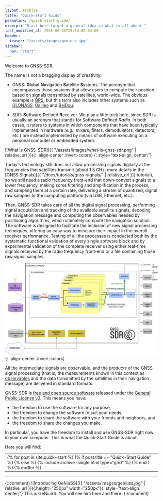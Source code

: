 ```yaml
---
layout: archive
title: "Quick-Start Guide"
permalink: /quick-start-guide/
excerpt: "Start here to get a general idea on what is all about."
last_modified_at: 2016-06-24T15:54:02-04:00
header:
  teaser: "/assets/images/geniuss.jpg"
sidebar:
  nav: "start"
---
```



Welcome to GNSS-SDR.

The name is not a bragging display of creativity:

 * GNSS: **G**lobal **N**avigation **S**atellite **S**ystems. The acronym that encompasses those systems that allow users to compute their position based on signals transmitted by satellites, world-wide. The obvious example is [GPS](https://www.gps.gov/), but this term also includes other systems such as [GLONASS](https://www.glonass-iac.ru/en/), [Galileo](https://ec.europa.eu/growth/sectors/space/galileo/) and [BeiDou](http://en.beidou.gov.cn/).

 * SDR: **S**oftware **D**efined **R**eceiver. We play a little trick here, since SDR is usually an acronym that stands for Software Defined _Radio_. In both cases, it refers to systems in which components that have been typically implemented in hardware (*e.g.*, mixers, filters, demodulators, detectors, etc.) are instead implemented by means of software executing on a personal computer or embedded system.

![What is GNSS-SDR]({{ "/assets/images/what-is-gnss-sdr.png" | relative_url }}){: .align-center .invert-colors}
{: style="text-align: center;"}

Today's technology still does not allow processing signals digitally at the frequencies that satellites transmit (about 1.5 GHz, more details in the [GNSS Signals]({{ "/docs/tutorials/gnss-signals/" | relative_url }}) tutorial), so we still need a radio frequency front-end that down-convert signals to a lower frequency, making some filtering and amplification in the process, and sampling them at a certain rate, delivering a stream of quantized, digital raw samples to the computing platform (via USB, Ethernet, etc.).

Then, GNSS-SDR takes care of all the digital signal processing, performing signal acquisition and tracking of the available satellite signals, decoding the navigation message and computing the observables needed by positioning algorithms, which ultimately compute the navigation solution. The software is designed to facilitate the inclusion of new signal processing techniques, offering an easy way to measure their impact in the overall receiver performance. Testing of all the processes is conducted both by the systematic functional validation of every single software block and by experimental validation of the complete receiver using either real-time signals received by the radio frequency front-end or a file containing those raw signal samples.


![General Block Diagram](https://raw.githubusercontent.com/gnss-sdr/gnss-sdr/next/docs/doxygen/images/GeneralBlockDiagram.png){: .align-center .invert-colors}

All the intermediate signals are observable, and the _products_ of the GNSS signal processing (that is, the measurements known in this context as [observables](https://gssc.esa.int/navipedia//index.php/GNSS_Basic_Observables) and the data transmitted by the satellites in their navigation message) are delivered in standard formats.

GNSS-SDR is [free and open source software](https://en.unesco.org/freeandopensourcesoftware) released under the [General Public License v3](https://www.gnu.org/licenses/gpl-3.0.html). This means you have:

 * the freedom to use the software for any purpose,
 * the freedom to change the software to suit your needs,
 * the freedom to share the software with your friends and neighbors, and
 * the freedom to share the changes you make.

In particular, you have the freedom to install and use GNSS-SDR right now in your own computer. This is what the Quick-Start Guide is about.

Here you will find:

<table> <tr> <td class="gridtable">
<div class="grid__wrapper">
  {% for post in site.quick-start %}
    {% if post.title == "Quick-Start Guide" %} {% else %}
      {% include archive-single.html type="grid" %}
    {% endif %}
  {% endfor %}
</div>
</td></tr></table>


---

<link rel="prerender" href="{{ "/requirements/" | relative_url }}" />
<link rel="prerender" href="{{ "/build-and-install/" | relative_url }}" />
<link rel="prerender" href="{{ "/my-first-fix/" | relative_url }}" />

{::comment}
![Introducing GeNiuSS]({{ "/assets/images/geniuss.jpg" | relative_url }}){:height="250px" width="250px"}{: style="text-align: center;"}
This is GeNiuSS. You will see him here and there.
{:/comment}
